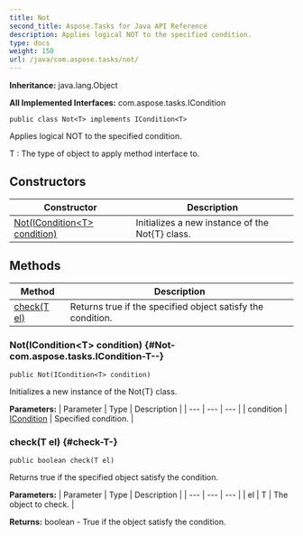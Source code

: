 ```yaml
---
title: Not
second_title: Aspose.Tasks for Java API Reference
description: Applies logical NOT to the specified condition.
type: docs
weight: 150
url: /java/com.aspose.tasks/not/
---
```


**Inheritance:**
java.lang.Object

**All Implemented Interfaces:**
com.aspose.tasks.ICondition
```
public class Not<T> implements ICondition<T>
```

Applies logical NOT to the specified condition.

 T : The type of object to apply method interface to.
## Constructors

| Constructor | Description |
| --- | --- |
| [Not(ICondition&lt;T&gt; condition)](#Not-com.aspose.tasks.ICondition-T--) | Initializes a new instance of the  Not\{T\}  class. |
## Methods

| Method | Description |
| --- | --- |
| [check(T el)](#check-T-) | Returns true if the specified object satisfy the condition. |
### Not(ICondition&lt;T&gt; condition) {#Not-com.aspose.tasks.ICondition-T--}
```
public Not(ICondition<T> condition)
```


Initializes a new instance of the  Not\{T\}  class.

**Parameters:**
| Parameter | Type | Description |
| --- | --- | --- |
| condition | [ICondition](../../com.aspose.tasks/icondition) | Specified condition. |

### check(T el) {#check-T-}
```
public boolean check(T el)
```


Returns true if the specified object satisfy the condition.

**Parameters:**
| Parameter | Type | Description |
| --- | --- | --- |
| el | T | The object to check. |

**Returns:**
boolean - True if the object satisfy the condition.
